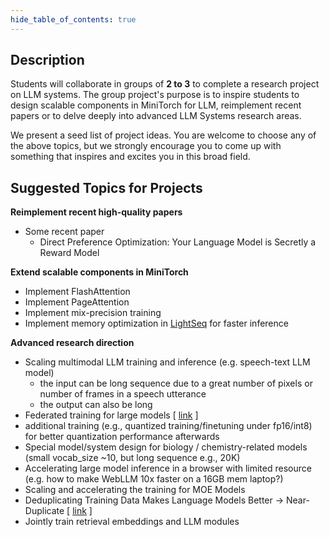 ```yaml
--- 
hide_table_of_contents: true
---
```


## Description

Students will collaborate in groups of **2 to 3** to complete a research project on LLM systems. The group project's purpose is to inspire students to design scalable components in MiniTorch for LLM, reimplement recent papers or to delve deeply into advanced LLM Systems research areas.

We present a seed list of project ideas. You are welcome to choose any of the above topics, but we strongly encourage you to come up with something that inspires and excites you in this broad field.

## Suggested Topics for Projects

**Reimplement recent high-quality papers**
- Some recent paper
    - Direct Preference Optimization: Your Language Model is Secretly a Reward Model

**Extend scalable components in MiniTorch**
- Implement FlashAttention
- Implement PageAttention
- Implement mix-precision training
- Implement memory optimization in [LightSeq](https://arxiv.org/abs/2010.13887) for faster inference

**Advanced research direction**
- Scaling multimodal LLM training and inference (e.g. speech-text LLM model)
    - the input can be long sequence due to a great number of pixels or number of frames in a speech utterance
    - the output can also be long
- Federated training for large models [ [link](https://openreview.net/forum?id=Kg0IDQF3wp&noteId=v5OYKJ2sra) ]
- additional training (e.g., quantized training/finetuning under fp16/int8) for better quantization performance afterwards
- Special model/system design for biology / chemistry-related models (small vocab_size ~10, but long sequence e.g., 20K)
- Accelerating large model inference in a browser with limited resource (e.g. how to make WebLLM 10x faster on a 16GB mem laptop?)
- Scaling and accelerating the training for MOE Models
- Deduplicating Training Data Makes Language Models Better → Near-Duplicate [ [link](https://arxiv.org/pdf/2107.06499.pdf) ]
- Jointly train retrieval embeddings and LLM modules